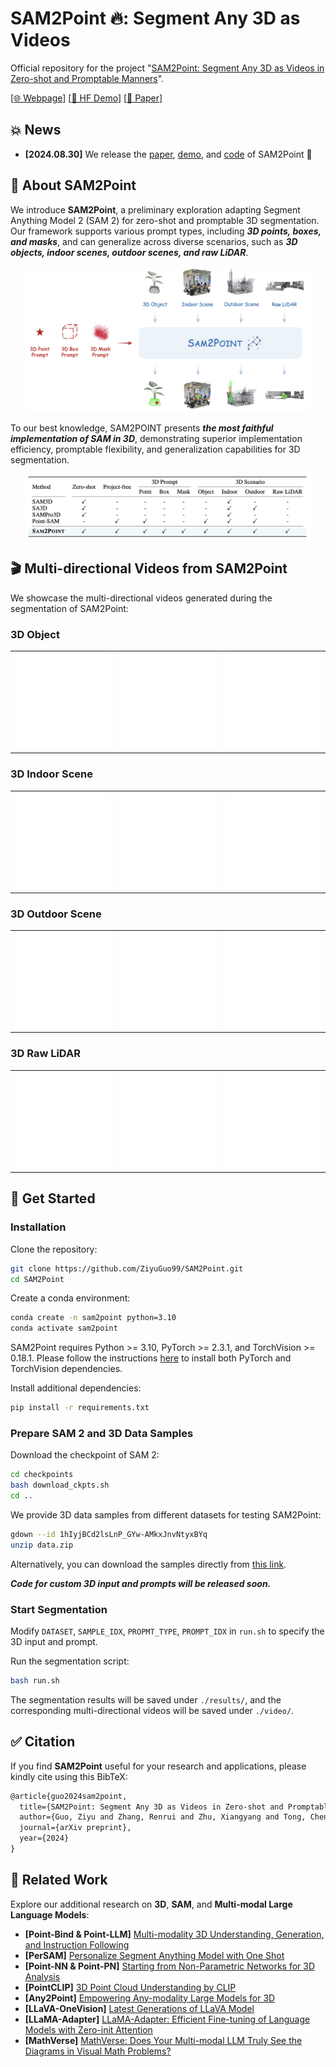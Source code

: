 # SAM2Point 🔥: Segment Any 3D as Videos

Official repository for the project "[SAM2Point: Segment Any 3D as Videos in Zero-shot and Promptable Manners](https://github.com/ZiyuGuo99/SAM2Point/blob/main/SAM2Point.pdf)".

[[🌐 Webpage](https://sam2point.github.io/)] [[🤗 HF Demo](https://huggingface.co/spaces/ZiyuG/SAM2Point)] [[📖 Paper](https://arxiv.org/pdf/2408.16768)] 

## 💥 News
- **[2024.08.30]** We release the [paper](https://arxiv.org/pdf/2408.16768), [demo](https://huggingface.co/spaces/ZiyuG/SAM2Point), and [code](https://github.com/ZiyuGuo99/SAM2Point) of SAM2Point 🚀

## 👀 About SAM2Point

We introduce **SAM2Point**, a preliminary exploration adapting Segment Anything Model 2 (SAM 2) for zero-shot and promptable 3D segmentation. Our framework supports various prompt types, including ***3D points, boxes, and masks***, and can generalize across diverse scenarios, such as ***3D objects, indoor scenes, outdoor scenes, and raw LiDAR***.

<p align="center">
    <img src="figs/fig1.png" width="90%"> <br>
</p>

To our best knowledge, SAM2POINT presents ***the most faithful implementation of SAM in 3D***, demonstrating superior implementation efficiency, promptable flexibility, and generalization capabilities for 3D segmentation.
<p align="center">
    <img src="figs/fig2.png" width="90%"> <br>
</p>

## 🎬 Multi-directional Videos from SAM2Point

We showcase the multi-directional videos generated during the segmentation of SAM2Point:
### 3D Object

<table>
  <tr>
    <td><img src="./gif/Objaverse_sample0/x.gif" width="200"/></td>
    <td><img src="./gif/Objaverse_sample0/y.gif" width="200"/></td>
    <td><img src="./gif/Objaverse_sample0/z.gif" width="200"/></td>
  </tr>
</table>

### 3D Indoor Scene

<table>
  <tr>
    <td><img src="./gif/S3DIS_sample2/x.gif" width="200"/></td>
    <td><img src="./gif/S3DIS_sample2/y.gif" width="200"/></td>
    <td><img src="./gif/S3DIS_sample2/z.gif" width="200"/></td>
  </tr>
</table>

### 3D Outdoor Scene

<table>
  <tr>
    <td><img src="./gif/Semantic3D_sample0/x.gif" width="200"/></td>
    <td><img src="./gif/Semantic3D_sample0/y.gif" width="200"/></td>
    <td><img src="./gif/Semantic3D_sample0/z.gif" width="200"/></td>
  </tr>
</table>

### 3D Raw LiDAR

<table>
  <tr>
    <td><img src="./gif/KITTI_sample1/x.gif" width="200"/></td>
    <td><img src="./gif/KITTI_sample1/y.gif" width="200"/></td>
    <td><img src="./gif/KITTI_sample1/z.gif" width="200"/></td>
  </tr>
</table>

## 💪 Get Started
### Installation

Clone the repository:

   ```bash
   git clone https://github.com/ZiyuGuo99/SAM2Point.git
   cd SAM2Point
   ```

Create a conda environment:

   ```bash
   conda create -n sam2point python=3.10
   conda activate sam2point
   ```
   SAM2Point requires Python >= 3.10, PyTorch >= 2.3.1, and TorchVision >= 0.18.1. Please follow the instructions [here](https://pytorch.org/get-started/locally/) to install both PyTorch and TorchVision dependencies.

   Install additional dependencies:
   ```bash
   pip install -r requirements.txt
   ```

### Prepare SAM 2 and 3D Data Samples

   Download the checkpoint of SAM 2:

   ```bash
   cd checkpoints
   bash download_ckpts.sh
   cd ..
   ```

We provide 3D data samples from different datasets for testing SAM2Point:
   ```bash
   gdown --id 1hIyjBCd2lsLnP_GYw-AMkxJnvNtyxBYq
   unzip data.zip
   ```

   Alternatively, you can download the samples directly from [this link](https://drive.google.com/file/d/1hIyjBCd2lsLnP_GYw-AMkxJnvNtyxBYq/view?usp=sharing).
   
***Code for custom 3D input and prompts will be released soon.***

### Start Segmentation
Modify `DATASET`, `SAMPLE_IDX`, `PROPMT_TYPE`, `PROMPT_IDX` in `run.sh` to specify the 3D input and prompt.

Run the segmentation script:
   ```bash
   bash run.sh
   ```

   The segmentation results will be saved under `./results/`, and the corresponding multi-directional videos will be saved under `./video/`.


## :white_check_mark: Citation

If you find **SAM2Point** useful for your research and applications, please kindly cite using this BibTeX:

```latex
@article{guo2024sam2point,
  title={SAM2Point: Segment Any 3D as Videos in Zero-shot and Promptable Manners},
  author={Guo, Ziyu and Zhang, Renrui and Zhu, Xiangyang and Tong, Chengzhuo and Gao, Peng and Li, Chunyuan and Heng, Pheng-Ann},
  journal={arXiv preprint},
  year={2024}
}
```

## 🧠 Related Work

Explore our additional research on **3D**, **SAM**, and **Multi-modal Large Language Models**:

- **[Point-Bind & Point-LLM]** [Multi-modality 3D Understanding, Generation, and Instruction Following](https://github.com/ZiyuGuo99/Point-Bind_Point-LLM)
- **[PerSAM]** [Personalize Segment Anything Model with One Shot](https://github.com/ZrrSkywalker/Personalize-SAM)
- **[Point-NN & Point-PN]** [Starting from Non-Parametric Networks for 3D Analysis](https://github.com/ZrrSkywalker/Point-NN)
- **[PointCLIP]** [3D Point Cloud Understanding by CLIP](https://github.com/ZrrSkywalker/PointCLIP)
- **[Any2Point]** [Empowering Any-modality Large Models for 3D](https://github.com/Ivan-Tang-3D/Any2Point)
- **[LLaVA-OneVision]** [Latest Generations of LLaVA Model](https://llava-vl.github.io/blog/2024-08-05-llava-onevision/)
- **[LLaMA-Adapter]** [LLaMA-Adapter: Efficient Fine-tuning of Language Models with Zero-init Attention](https://github.com/OpenGVLab/LLaMA-Adapter)
- **[MathVerse]** [MathVerse: Does Your Multi-modal LLM Truly See the Diagrams in Visual Math Problems?](https://mathverse-cuhk.github.io/)
